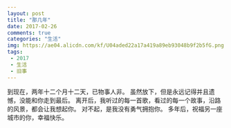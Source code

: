 ```yaml
---
layout: post
title: "那几年"
date: 2017-02-26
comments: true
categories: "生活"
img: https://ae04.alicdn.com/kf/U04aded22a17a419a89eb93048b9f2b5fG.png
tags:
 - 2017
 - 生活
 - 旧事
---
```



到现在，两年十二个月十二天，已物事人非。
虽然放下，但是永远记得并且遗憾，没能和你走到最后。
离开后，我听过的每一首歌，看过的每一个故事，沿路的风景，都会让我想起你。
对不起，是我没有勇气拥抱你。
多年后，祝福另一座城市的你，幸福快乐。
